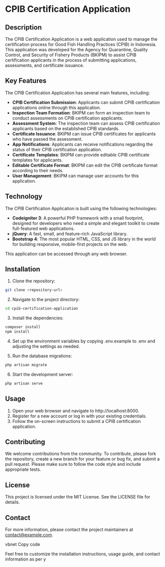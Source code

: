 # CPIB Certification Application

## Description

The CPIB Certification Application is a web application used to manage the certification process for Good Fish Handling Practices (CPIB) in Indonesia. This application was developed for the Agency for Quarantine, Quality Control, and Security of Fishery Products (BKIPM) to assist CPIB certification applicants in the process of submitting applications, assessments, and certificate issuance.

## Key Features

The CPIB Certification Application has several main features, including:

- **CPIB Certification Submission**: Applicants can submit CPIB certification applications online through this application.
- **Inspection Team Formation**: BKIPM can form an inspection team to conduct assessments on CPIB certification applicants.
- **Assessment System**: The inspection team can assess CPIB certification applicants based on the established CPIB standards.
- **Certificate Issuance**: BKIPM can issue CPIB certificates for applicants who have passed the assessment.
- **App Notifications**: Applicants can receive notifications regarding the status of their CPIB certification application.
- **Certificate Templates**: BKIPM can provide editable CPIB certificate templates for applicants.
- **Editable Certificate Format**: BKIPM can edit the CPIB certificate format according to their needs.
- **User Management**: BKIPM can manage user accounts for this application.

## Technology

The CPIB Certification Application is built using the following technologies:

- **Codeigniter 3**: A powerful PHP framework with a small footprint, designed for developers who need a simple and elegant toolkit to create full-featured web applications.
- **jQuery**: A fast, small, and feature-rich JavaScript library.
- **Bootstrap 4**: The most popular HTML, CSS, and JS library in the world for building responsive, mobile-first projects on the web.

This application can be accessed through any web browser.

## Installation

1. Clone the repository:
```bash
git clone <repository-url>
```

2. Navigate to the project directory:
```bash
cd cpib-certification-application
```

3. Install the dependencies:
```bash
composer install
npm install
```

4. Set up the environment variables by copying .env.example to .env and adjusting the settings as needed.

5. Run the database migrations:
```bash
php artisan migrate
```

6. Start the development server:
```bash
php artisan serve
```

## Usage
1. Open your web browser and navigate to http://localhost:8000.
2. Register for a new account or log in with your existing credentials.
3. Follow the on-screen instructions to submit a CPIB certification application.

## Contributing
We welcome contributions from the community. To contribute, please fork the repository, create a new branch for your feature or bug fix, and submit a pull request. Please make sure to follow the code style and include appropriate tests.

## License
This project is licensed under the MIT License. See the LICENSE file for details.

## Contact
For more information, please contact the project maintainers at contact@example.com.

vbnet
Copy code

Feel free to customize the installation instructions, usage guide, and contact information as per y
